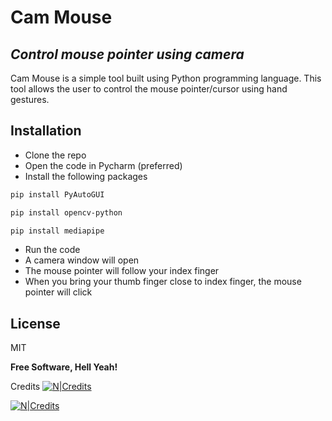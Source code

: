 # Cam Mouse
## _Control mouse pointer using camera_

Cam Mouse is a simple tool built using Python programming language. This tool allows the user to control the mouse pointer/cursor using hand gestures. 

## Installation

- Clone the repo
- Open the code in Pycharm (preferred)
- Install the following packages
 ```sh
pip install PyAutoGUI
```
 ```sh
pip install opencv-python
```
 ```sh
pip install mediapipe
```
- Run the code
- A camera window will open
- The mouse pointer will follow your index finger
- When you bring your thumb finger close to index finger, the mouse pointer will click

## License

MIT

**Free Software, Hell Yeah!**

Credits
[![N|Credits](https://i.ibb.co/MN1xvFd/image.png)](https://www.programming-hero.com/)

[![N|Credits](https://i.ibb.co/CBdLRCp/hishcodes-logo.png)](https://www.hishcodes.com/)
